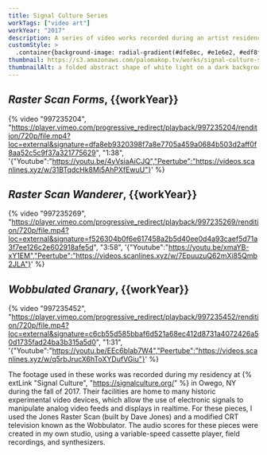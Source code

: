 ```yaml
---
title: Signal Culture Series
workTags: ["video art"]
workYear: "2017"
description: A series of video works recorded during an artist residency
customStyle: >
  .container{background-image: radial-gradient(#dfe8ec, #e1e6e2, #edf8f8);}
thumbnail: https://s3.amazonaws.com/palomakop.tv/works/signal-culture-series/raster_scan_forms_poster.jpg
thumbnailAlt: a folded abstract shape of white light on a dark background
---
```


<h2><i>Raster Scan Forms</i>, {{workYear}}</h2>

{% video "997235204", "https://player.vimeo.com/progressive_redirect/playback/997235204/rendition/720p/file.mp4?loc=external&signature=dfa8eb9320398f7a8e7705a459a0684b503d2aff0f8aa52c5c9f37a321775629", "1:38", '{"Youtube":"https://youtu.be/4yVsiaAiCJQ","Peertube":"https://videos.scanlines.xyz/w/31BTqdcHk8Mi5AhPXfEwuU"}' %}

<h2><i>Raster Scan Wanderer</i>, {{workYear}}</h2>

{% video "997235269", "https://player.vimeo.com/progressive_redirect/playback/997235269/rendition/720p/file.mp4?loc=external&signature=f526304b0f6e617458a2b5d40ee0d4a93caef5d71a3f7ee126c2e602918afe5d", "3:58", '{"Youtube":"https://youtu.be/xmaYB-xY1EM","Peertube":"https://videos.scanlines.xyz/w/7EpuuzuQ62mXi85Qmb2JLA"}' %}

<h2><i>Wobbulated Granary</i>, {{workYear}}</h2>

{% video "997235452", "https://player.vimeo.com/progressive_redirect/playback/997235452/rendition/720p/file.mp4?loc=external&signature=c6cb55d585bbaf6d521a68ec412d8731a4072426a50d1735fad24ba3b315a5d0", "1:31", '{"Youtube":"https://youtu.be/EEc6blab7W4","Peertube":"https://videos.scanlines.xyz/w/q5rbJrucX6hToXYDufVGiu"}' %}

The footage used in these works was recorded during my residency at {% extLink "Signal Culture", "https://signalculture.org/" %} in Owego, NY during the fall of 2017. Their facilities are home to many historic experimental video devices, which allow the use of electronic signals to manipulate analog video feeds and displays in realtime. For these pieces, I used the Jones Raster Scan (built by Dave Jones) and a modified CRT television known as the Wobbulator. The audio scores for these pieces were created in my own studio, using a variable-speed cassette player, field recordings, and synthesizers.